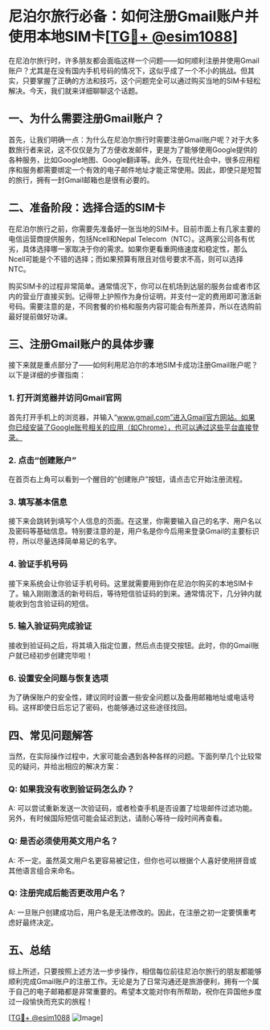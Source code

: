 # 尼泊尔旅行必备：如何注册Gmail账户并使用本地SIM卡[[TG💪+ @esim1088](https://t.me/s/esim1088)]

在尼泊尔旅行时，许多朋友都会面临这样一个问题——如何顺利注册并使用Gmail账户？尤其是在没有国内手机号码的情况下，这似乎成了一个不小的挑战。但其实，只要掌握了正确的方法和技巧，这个问题完全可以通过购买当地的SIM卡轻松解决。今天，我们就来详细聊聊这个话题。

## 一、为什么需要注册Gmail账户？

首先，让我们明确一点：为什么在尼泊尔旅行时需要注册Gmail账户呢？对于大多数旅行者来说，这不仅仅是为了方便收发邮件，更是为了能够使用Google提供的各种服务，比如Google地图、Google翻译等。此外，在现代社会中，很多应用程序和服务都需要绑定一个有效的电子邮件地址才能正常使用。因此，即使只是短暂的旅行，拥有一封Gmail邮箱也是很有必要的。

## 二、准备阶段：选择合适的SIM卡

在尼泊尔旅行之前，你需要先准备好一张当地的SIM卡。目前市面上有几家主要的电信运营商提供服务，包括Ncell和Nepal Telecom（NTC）。这两家公司各有优劣，具体选择哪一家取决于你的需求。如果你更看重网络速度和稳定性，那么Ncell可能是个不错的选择；而如果预算有限且对信号要求不高，则可以选择NTC。

购买SIM卡的过程非常简单。通常情况下，你可以在机场到达层的服务台或者市区内的营业厅直接买到。记得带上护照作为身份证明，并支付一定的费用即可激活新号码。需要注意的是，不同套餐的价格和服务内容可能会有所差异，所以在选购前最好提前做好功课。

## 三、注册Gmail账户的具体步骤

接下来就是重点部分了——如何利用尼泊尔的本地SIM卡成功注册Gmail账户呢？以下是详细的步骤指南：

### 1. 打开浏览器并访问Gmail官网

首先打开手机上的浏览器，并输入“www.gmail.com”进入Gmail官方网站。如果你已经安装了Google账号相关的应用（如Chrome），也可以通过这些平台直接登录。

### 2. 点击“创建账户”

在首页右上角可以看到一个醒目的“创建账户”按钮，请点击它开始注册流程。

### 3. 填写基本信息

接下来会跳转到填写个人信息的页面。在这里，你需要输入自己的名字、用户名以及密码等基础信息。特别要注意的是，用户名是你今后用来登录Gmail的主要标识符，所以尽量选择简单易记的名字。

### 4. 验证手机号码

接下来系统会让你验证手机号码。这里就需要用到你在尼泊尔购买的本地SIM卡了。输入刚刚激活的新号码后，等待短信验证码的到来。通常情况下，几分钟内就能收到包含验证码的短信。

### 5. 输入验证码完成验证

接收到验证码之后，将其填入指定位置，然后点击提交按钮。此时，你的Gmail账户就已经初步创建完毕啦！

### 6. 设置安全问题与恢复选项

为了确保账户的安全性，建议同时设置一些安全问题以及备用邮箱地址或电话号码。这样即使日后忘记了密码，也能够通过这些途径找回。

## 四、常见问题解答

当然，在实际操作过程中，大家可能会遇到各种各样的问题。下面列举几个比较常见的疑问，并给出相应的解决方案：

### Q: 如果我没有收到验证码怎么办？
A: 可以尝试重新发送一次验证码，或者检查手机是否设置了垃圾邮件过滤功能。另外，有时候国际短信可能会延迟到达，请耐心等待一段时间再查看。

### Q: 是否必须使用英文用户名？
A: 不一定。虽然英文用户名更容易被记住，但你也可以根据个人喜好使用拼音或其他语言组合来命名。

### Q: 注册完成后能否更改用户名？
A: 一旦账户创建成功后，用户名是无法修改的。因此，在注册之初一定要慎重考虑好最终决定。

## 五、总结

综上所述，只要按照上述方法一步步操作，相信每位前往尼泊尔旅行的朋友都能够顺利完成Gmail账户的注册工作。无论是为了日常沟通还是旅游便利，拥有一个属于自己的电子邮箱都是非常重要的。希望本文能对你有所帮助，祝你在异国他乡度过一段愉快而充实的旅程！

[[TG💪+ @esim1088](https://t.me/s/esim1088) ![Image](https://i.postimg.cc/4NQfJmqS/Snipaste-2025-05-13-00-14-12.png)]